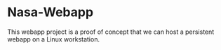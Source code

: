 # Nasa-Webapp
This webapp project is a proof of concept that we can host a persistent webapp on a Linux workstation.
